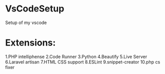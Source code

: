 # VsCodeSetup
Setup of my vscode
# Extensions:
1.PHP intelliphense
2.Code Runner
3.Python
4.Beautify
5.Live Server
6.Laravel artisan
7.HTML CSS support
8.ESLint
9.snippet-creator
10.php cs fixer
